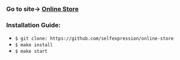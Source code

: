 ### Go to site-> [Online Store]()

### Installation Guide:

* ```$ git clone: https://github.com/selfexpression/online-store```
* ```$ make install```
* ```$ make start```